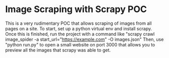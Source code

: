 # Image Scraping with Scrapy POC
This is a very rudimentary POC that allows scraping of images from all pages on a site. To start, set up a python virtual env and install scrapy. Once this is finished, run the project with a command like "scrapy crawl image_spider -a start_url="https://example.com" -O images.json" Then, use "python run.py" to open a small website on port 3000 that allows you to preview all the images that scrapy was able to get. 
